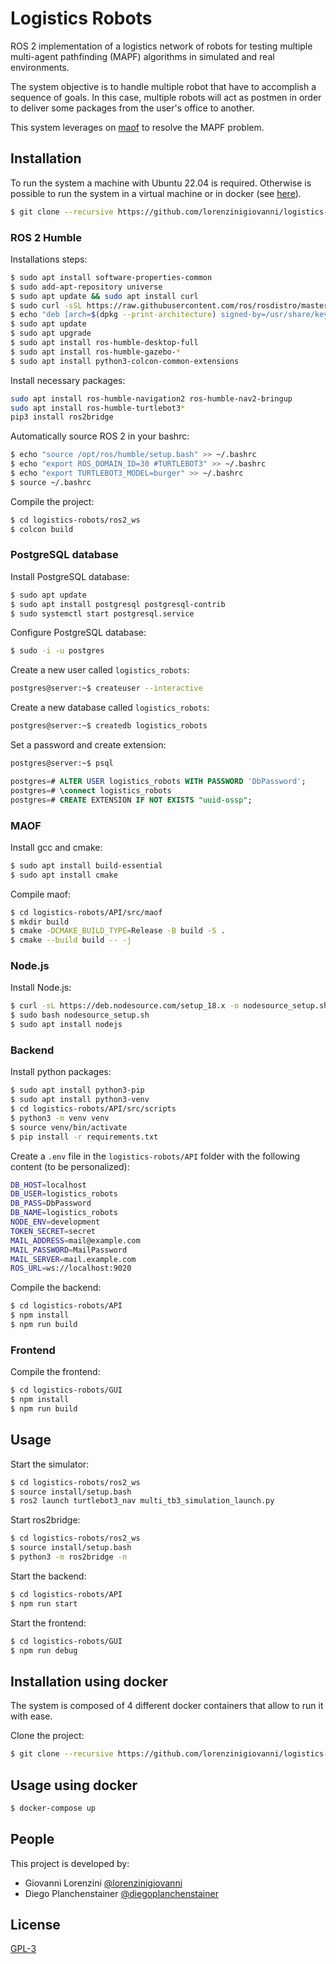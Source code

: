 # Logistics Robots

ROS 2 implementation of a logistics network of robots for testing multiple multi-agent pathfinding (MAPF) algorithms in simulated and real environments.

The system objective is to handle multiple robot that have to accomplish a sequence of goals. In this case, multiple robots will act as postmen in order to deliver some packages from the user's office to another.

This system leverages on [maof](https://bitbucket.org/chaff800/maof/src/master/) to resolve the MAPF problem.

## Installation

To run the system a machine with Ubuntu 22.04 is required. Otherwise is possible to run the system in a virtual machine or in docker (see [here](#installation-using-docker)).

```bash
$ git clone --recursive https://github.com/lorenzinigiovanni/logistics-robots.git
```

### ROS 2 Humble

Installations steps:

```bash
$ sudo apt install software-properties-common
$ sudo add-apt-repository universe
$ sudo apt update && sudo apt install curl
$ sudo curl -sSL https://raw.githubusercontent.com/ros/rosdistro/master/ros.key -o /usr/share/keyrings/ros-archive-keyring.gpg
$ echo "deb [arch=$(dpkg --print-architecture) signed-by=/usr/share/keyrings/ros-archive-keyring.gpg] http://packages.ros.org/ros2/ubuntu $(. /etc/os-release && echo $UBUNTU_CODENAME) main" | sudo tee /etc/apt/sources.list.d/ros2.list > /dev/null
$ sudo apt update
$ sudo apt upgrade
$ sudo apt install ros-humble-desktop-full
$ sudo apt install ros-humble-gazebo-*
$ sudo apt install python3-colcon-common-extensions
```

Install necessary packages:

```bash
sudo apt install ros-humble-navigation2 ros-humble-nav2-bringup
sudo apt install ros-humble-turtlebot3*
pip3 install ros2bridge
```

Automatically source ROS 2 in your bashrc:

```bash
$ echo "source /opt/ros/humble/setup.bash" >> ~/.bashrc
$ echo "export ROS_DOMAIN_ID=30 #TURTLEBOT3" >> ~/.bashrc
$ echo "export TURTLEBOT3_MODEL=burger" >> ~/.bashrc
$ source ~/.bashrc
```

Compile the project:

```bash
$ cd logistics-robots/ros2_ws
$ colcon build
```

### PostgreSQL database

Install PostgreSQL database:

```bash
$ sudo apt update
$ sudo apt install postgresql postgresql-contrib
$ sudo systemctl start postgresql.service
```

Configure PostgreSQL database:

```bash
$ sudo -i -u postgres
```

Create a new user called `logistics_robots`:

```bash
postgres@server:~$ createuser --interactive
```

Create a new database called `logistics_robots`:

```bash
postgres@server:~$ createdb logistics_robots
```

Set a password and create extension:

```bash
postgres@server:~$ psql
```
```sql
postgres=# ALTER USER logistics_robots WITH PASSWORD 'DbPassword';
postgres=# \connect logistics_robots 
postgres=# CREATE EXTENSION IF NOT EXISTS "uuid-ossp";
```

### MAOF

Install gcc and cmake:

```bash
$ sudo apt install build-essential
$ sudo apt install cmake
```

Compile maof:

```bash
$ cd logistics-robots/API/src/maof
$ mkdir build
$ cmake -DCMAKE_BUILD_TYPE=Release -B build -S .
$ cmake --build build -- -j
```

### Node.js

Install Node.js:

```bash
$ curl -sL https://deb.nodesource.com/setup_18.x -o nodesource_setup.sh
$ sudo bash nodesource_setup.sh
$ sudo apt install nodejs
```

### Backend

Install python packages:

```bash
$ sudo apt install python3-pip
$ sudo apt install python3-venv
$ cd logistics-robots/API/src/scripts
$ python3 -m venv venv
$ source venv/bin/activate
$ pip install -r requirements.txt
```

Create a `.env` file in the `logistics-robots/API` folder with the following content (to be personalized):

```bash
DB_HOST=localhost
DB_USER=logistics_robots
DB_PASS=DbPassword
DB_NAME=logistics_robots
NODE_ENV=development
TOKEN_SECRET=secret
MAIL_ADDRESS=mail@example.com
MAIL_PASSWORD=MailPassword
MAIL_SERVER=mail.example.com
ROS_URL=ws://localhost:9020
```

Compile the backend:

```bash
$ cd logistics-robots/API
$ npm install
$ npm run build
```

### Frontend

Compile the frontend:

```bash
$ cd logistics-robots/GUI
$ npm install
$ npm run build
```

## Usage

Start the simulator:

```bash
$ cd logistics-robots/ros2_ws
$ source install/setup.bash
$ ros2 launch turtlebot3_nav multi_tb3_simulation_launch.py
```

Start ros2bridge:

```bash
$ cd logistics-robots/ros2_ws
$ source install/setup.bash
$ python3 -m ros2bridge -n
```

Start the backend:

```bash
$ cd logistics-robots/API
$ npm run start
```

Start the frontend:

```bash
$ cd logistics-robots/GUI
$ npm run debug
```

## Installation using docker

The system is composed of 4 different docker containers that allow to run it with ease.

Clone the project:
```bash
$ git clone --recursive https://github.com/lorenzinigiovanni/logistics-robots.git
```

## Usage using docker

```bash
$ docker-compose up
```

## People

This project is developed by:

- Giovanni Lorenzini [@lorenzinigiovanni](https://github.com/lorenzinigiovanni)
- Diego Planchenstainer [@diegoplanchenstainer](https://github.com/diegoplanchenstainer)

## License

[GPL-3](LICENSE)
